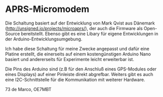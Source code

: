 # APRS-Micromodem

Die Schaltung basiert auf der Entwicklung von Mark Qvist aus Dänemark (http://unsigned.io/projects/microaprs/), der auch die Firmware als Open-Source bereitstellt. Ebenso gibt es eine Libary für eigene Entwicklungen in der Arduino-Entwicklungsumgebung.

Ich habe diese Schaltung für meine Zwecke angepasst und dafür eine Platine erstellt, die einerseits auf einem kostengünstigen Arduino Nano basiert und andererseits für Experimente leicht erweiterbar ist.

Die Pins des Arduino sind (z.B für den Anschluß eines GPS-Modules oder eines Displays) auf einer Pinleiste direkt abgrefbar. Weiters gibt es auch eine I2C-Schnittstelle für die Kommunikation mit weiterer Hardware.

73 de Marco, OE7MBT

